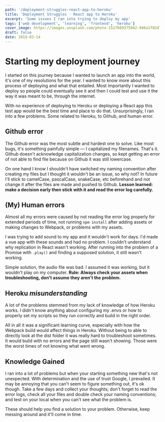 ```yaml
---
path: '/deployment-struggles-react-app-to-heroku'
title: 'Deployment Struggles - React app to Heroku'
excerpt: 'Some issues I ran into trying to deploy my app'
tags: ['web development', 'learning', 'frontend', 'heroku']
cover_image: https://images.unsplash.com/photo-1517669375942-946a1f02d705?ixlib=rb-1.2.1&ixid=eyJhcHBfaWQiOjEyMDd9&auto=format&fit=crop&w=2339&q=80
draft: false
date: 2019-03-14
---
```


# Starting my deployment journey
I started on this journey because I wanted to launch an app into the world, it's one of my resolutions for the year. I wanted to know more about this process of deploying and what that entailed. Most importantly I wanted to deploy so people could eventually see it and then I could test and use it the way it was meant to be, through the internet. 

With no experience of deploying to Heroku or deploying a React app this test app would be the best time and place to do that. Unsurprisingly, I ran into a few problems. Some related to Heroku, to Github, and human error.

## Github error
The Github error was the most subtle and hardest one to solve. Like most bugs, it's something painfully simple — I capitalized my filenames. That's it. Github doesn't acknowledge capitalization changes, so kept getting an error of not able to find file because on Github it was still lowercase.

On one hand I know I shouldn't have switched my naming convention after creating my files but I thought it wouldn't be an issue, so why not? In future I'll stick to camelCase, pascalCase, snakeCase, etc beforehand and not change it after the files are made and pushed to Github. **Lesson learned: make a decision early then stick with it and read the error log carefully.**

## (My) Human errors
Almost all my errors were caused by not reading the error log properly for extended periods of time, not running `npm install` after adding assets or making changes to Webpack, or problems with my assets.

I was trying to add sound to my app and it wouldn't work for days. I'd made a vue app with these sounds and had no problem. I couldn't understand why replication in React wasn't working. After running into the problem of a Promise with `.play()` and finding a supposed solution, it still wasn't working.

Simple solution, the audio file was bad. I assumed it was working, but it wouldn't play on my computer. **Rule: Always check your assets when troubleshooting, don't assume they aren't the problem.**

## Heroku *misunderstanding*
A lot of the problems stemmed from my lack of knowledge of how Heroku works. I didn't know anything about configuring my .envs or how to properly set my scripts so they run correctly and build in the right order.

All in all it was a significant learning curve, especially with how the Webpack build would affect things in Heroku. Without being to able to directly look at the dist folder it was really hard to troubleshoot sometimes. It would build with no errors and the page still wasn't showing. Those were the worst times of not knowing what went wrong.

## Knowledge Gained
I ran into a lot of problems but when your starting something new that's not unexpected. With determination and the use of trust Google, I prevailed. It may be annoying that you can't seem to figure something out, it's ok though. Take a few days and collect your thoughts; don't forget to read the error logs, check all your files and double check your naming conventions; and test on your local when you can't see what the problem is.

These should help you find a solution to your problem. Otherwise, keep messing around and it'll come in time.